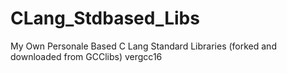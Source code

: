 # CLang_Stdbased_Libs
My Own Personale Based C Lang Standard Libraries (forked and downloaded from GCClibs) vergcc16
